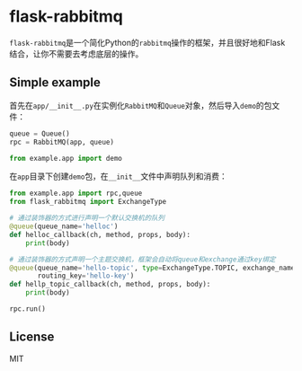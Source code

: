 # flask-rabbitmq

`flask-rabbitmq`是一个简化Python的`rabbitmq`操作的框架，并且很好地和Flask结合，让你不需要去考虑底层的操作。

## Simple example

首先在`app/__init__.py`在实例化`RabbitMQ`和`Queue`对象，然后导入`demo`的包文件：

```python
queue = Queue()
rpc = RabbitMQ(app, queue)

from example.app import demo
```

在`app`目录下创建`demo`包，在`__init__`文件中声明队列和消费：

```python
from example.app import rpc,queue
from flask_rabbitmq import ExchangeType

# 通过装饰器的方式进行声明一个默认交换机的队列
@queue(queue_name='helloc')
def helloc_callback(ch, method, props, body):
    print(body)

# 通过装饰器的方式声明一个主题交换机，框架会自动将queue和exchange通过key绑定
@queue(queue_name='hello-topic', type=ExchangeType.TOPIC, exchange_name='hello-exchange',
       routing_key='hello-key')
def hellp_topic_callback(ch, method, props, body):
    print(body)

rpc.run()
```

## License

MIT